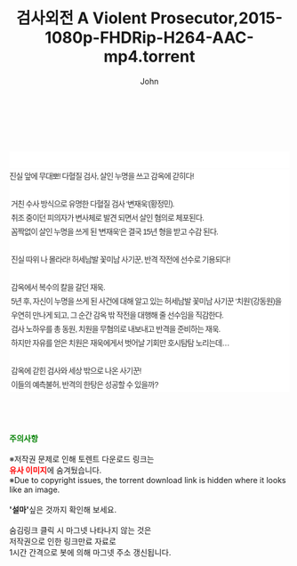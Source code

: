 ﻿---
layout: post
title:  "검사외전 A Violent Prosecutor,2015-1080p-FHDRip-H264-AAC-mp4.torrent"
author: John
categories: [ 영화 ]
tags: [  ]
image:  
description: "검사외전 A Violent Prosecutor,2015-1080p-FHDRip-H264-AAC-mp4 torrent 정보 공유"
toc: true
toc_sticky: true
---

<br>
<div class="view-img">
<a class="view_image" href="http://torrentmobile61.com/bbs/view_image.php?fn=%2Fdata%2Ffile%2Fmovie%2F3735183265_MvVKsLEY_11244921cecaf2bc4231935e9eec37bda27aa758.jpg" target="_blank"><img alt="" class="img-tag" content="http://torrentmobile61.com/data/file/movie/3735183265_MvVKsLEY_11244921cecaf2bc4231935e9eec37bda27aa758.jpg" itemprop="image" src="http://torrentmobile61.com/data/file/movie/3735183265_MvVKsLEY_11244921cecaf2bc4231935e9eec37bda27aa758.jpg"/></a><a class="view_image" href="http://torrentmobile61.com/bbs/view_image.php?fn=%2Fdata%2Ffile%2Fmovie%2F3735183265_iDuf40QN_817f47a446cb2a1ddfa444407ba312be24500f23.jpg" target="_blank"><img alt="" class="img-tag" content="http://torrentmobile61.com/data/file/movie/3735183265_iDuf40QN_817f47a446cb2a1ddfa444407ba312be24500f23.jpg" itemprop="image" src="http://torrentmobile61.com/data/file/movie/3735183265_iDuf40QN_817f47a446cb2a1ddfa444407ba312be24500f23.jpg"/></a></div><div class="view-content" itemprop="description">
<p><br/></p><div class="title_area" style="margin:0px 0px 9px;padding:0px;list-style:none;font-family:'나눔고딕', NanumGothic, '돋움', Dotum, Helvetica, 'AppleSDGothicNeo-Medium', AppleGothic, sans-serif;height:30px;float:none;background-color:rgb(255,255,255);"><h4 class="h_story" style="margin:5px 10px 0px 0px;padding:0px;list-style:none;font-family:'돋움', sans-serif;height:18px;width:49px;background:url(&quot;https://ssl.pstatic.net/static/movie/2020/10/h_tx_sp5.png&quot;) no-repeat 0px -17px;float:left;"><strong class="blind" style="margin:0px;padding:0px;list-style:none;font-size:0px;font-family:inherit;color:inherit;width:1px;height:1px;line-height:0;">줄거리</strong></h4></div><p class="con_tx" style="margin-top:-7px;margin-bottom:-6px;list-style:none;font-size:14px;font-family:'나눔고딕', NanumGothic, '돋움', Dotum, Helvetica, 'AppleSDGothicNeo-Medium', AppleGothic, sans-serif;color:rgb(51,51,51);background-image:url(&quot;https://ssl.pstatic.net/static/movie/2014/01/blank.gif&quot;);letter-spacing:-1px;line-height:25px;background-color:rgb(255,255,255);">진실 앞에 무대뽀! 다혈질 검사, 살인 누명을 쓰고 감옥에 갇히다!<br style="list-style:none;font-size:12px;font-family:'돋움', sans-serif;color:rgb(0,0,0);"/> <br style="list-style:none;font-size:12px;font-family:'돋움', sans-serif;color:rgb(0,0,0);"/> 거친 수사 방식으로 유명한 다혈질 검사 ‘변재욱’(황정민).<br style="list-style:none;font-size:12px;font-family:'돋움', sans-serif;color:rgb(0,0,0);"/> 취조 중이던 피의자가 변사체로 발견 되면서 살인 혐의로 체포된다.<br style="list-style:none;font-size:12px;font-family:'돋움', sans-serif;color:rgb(0,0,0);"/> 꼼짝없이 살인 누명을 쓰게 된 '변재욱'은 결국 15년 형을 받고 수감 된다.<br style="list-style:none;font-size:12px;font-family:'돋움', sans-serif;color:rgb(0,0,0);"/> <br style="list-style:none;font-size:12px;font-family:'돋움', sans-serif;color:rgb(0,0,0);"/> 진실 따위 나 몰라라! 허세남발 꽃미남 사기꾼, 반격 작전에 선수로 기용되다!<br style="list-style:none;font-size:12px;font-family:'돋움', sans-serif;color:rgb(0,0,0);"/> <br style="list-style:none;font-size:12px;font-family:'돋움', sans-serif;color:rgb(0,0,0);"/> 감옥에서 복수의 칼을 갈던 재욱.<br style="list-style:none;font-size:12px;font-family:'돋움', sans-serif;color:rgb(0,0,0);"/> 5년 후, 자신이 누명을 쓰게 된 사건에 대해 알고 있는 허세남발 꽃미남 사기꾼 ‘치원’(강동원)을<br style="list-style:none;font-size:12px;font-family:'돋움', sans-serif;color:rgb(0,0,0);"/> 우연히 만나게 되고, 그 순간 감옥 밖 작전을 대행해 줄 선수임을 직감한다.<br style="list-style:none;font-size:12px;font-family:'돋움', sans-serif;color:rgb(0,0,0);"/> 검사 노하우를 총 동원, 치원을 무혐의로 내보내고 반격을 준비하는 재욱.<br style="list-style:none;font-size:12px;font-family:'돋움', sans-serif;color:rgb(0,0,0);"/> 하지만 자유를 얻은 치원은 재욱에게서 벗어날 기회만 호시탐탐 노리는데…<br style="list-style:none;font-size:12px;font-family:'돋움', sans-serif;color:rgb(0,0,0);"/> <br style="list-style:none;font-size:12px;font-family:'돋움', sans-serif;color:rgb(0,0,0);"/> 감옥에 갇힌 검사와 세상 밖으로 나온 사기꾼!<br style="list-style:none;font-size:12px;font-family:'돋움', sans-serif;color:rgb(0,0,0);"/> 이들의 예측불허, 반격의 한탕은 성공할 수 있을까?</p> </div>
    
<br><br><br>
<p data-ke-size="size16"><b><span style="color: green;">주의사항</span></b><br /><br />※저작권 문제로 인해 토렌트 다운로드 링크는<br /><b><span style="color: red;">유사 이미지</span></b>에 숨겨뒀습니다.<br />※Due to copyright issues, the torrent download link is hidden where it looks like an image.<br /><br /><b>'설마'</b>싶은 것까지 확인해 보세요.<br /><br />숨김링크 클릭 시 마그넷 나타나지 않는 것은<br />저작권으로 인한 링크만료 자료로<br />1시간 간격으로 봇에 의해 마그넷 주소 갱신됩니다.</p>

